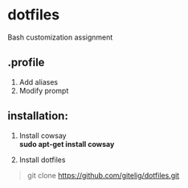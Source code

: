 # dotfiles
Bash customization assignment

## .profile
1. Add aliases
2. Modify prompt

## installation:
1. Install cowsay   
**sudo apt-get install cowsay**

2. Install dotfiles
> git clone https://github.com/gitelig/dotfiles.git
